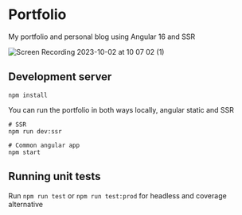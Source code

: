 # Portfolio

My portfolio and personal blog using Angular 16 and SSR

![Screen Recording 2023-10-02 at 10 07 02 (1)](https://github.com/DSGDSR/dsgdsr-portfolio/assets/9610219/143b86ff-ff39-4aba-a39f-8b560414cda8)


## Development server

```
npm install
```

You can run  the portfolio in both ways locally, angular static and SSR

```
# SSR
npm run dev:ssr

# Common angular app
npm start
```

## Running unit tests

Run `npm run test` or `npm run test:prod` for headless and coverage alternative
